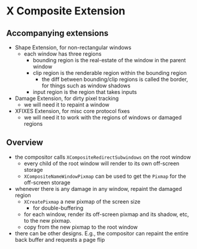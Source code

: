 X Composite Extension
=====================

## Accompanying extensions

- Shape Extension, for non-rectangular windows
  - each window has three regions
    - bounding region is the real-estate of the window in the parent window
    - clip region is the renderable region within the bounding region
      - the diff between bounding/clip regions is called the border, for
      	things such as window shadows
    - input region is the region that takes inputs
- Damage Extension, for dirty pixel tracking
  - we will need it to repaint a window
- XFIXES Extension, for misc core protocol fixes
  - we will need it to work with the regions of windows or damaged regions

## Overview

- the compositor calls `XCompositeRedirectSubwindows` on the root window
  - every child of the root window will render to its own off-screen storage
  - `XCompositeNameWindowPixmap` can be used to get the `Pixmap` for the
    off-screen storage
- whenever there is any damage in any window, repaint the damaged region
  - `XCreatePixmap` a new pixmap of the screen size
    - for double-buffering
  - for each window, render its off-screen pixmap and its shadow, etc, to the
    new pixmap.
  - copy from the new pixmap to the root window
- there can be other designs.  E.g., the compositor can repaint the entire
  back buffer and requests a page flip
